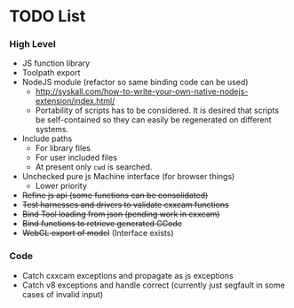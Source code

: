 # TODO List #

### High Level ###
 * JS function library
 * Toolpath export
 * NodeJS module (refactor so same binding code can be used)
    - http://syskall.com/how-to-write-your-own-native-nodejs-extension/index.html/
    - Portability of scripts has to be considered. It is desired that scripts be self-contained so they can easily be regenerated on different systems.
 * Include paths
    - For library files
    - For user included files
    - At present only `cwd` is searched.
 * Unchecked pure js Machine interface (for browser things)
    - Lower priority
 * ~~Refine js api (some functions can be consolidated)~~
 * ~~Test harnesses and drivers to validate cxxcam functions~~
 * ~~Bind Tool loading from json (pending work in cxxcam)~~
 * ~~Bind functions to retrieve generated GCode~~
 * ~~WebGL export of model~~ (Interface exists)

### Code ###
 * Catch cxxcam exceptions and propagate as js exceptions
 * Catch v8 exceptions and handle correct (currently just segfault in some cases of invalid input)
